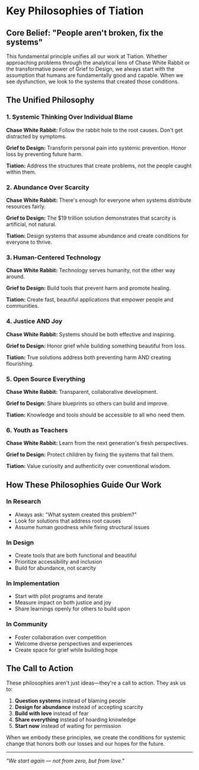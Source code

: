 # Key Philosophies of Tiation

## Core Belief: "People aren't broken, fix the systems"

This fundamental principle unifies all our work at Tiation. Whether approaching problems through the analytical lens of Chase White Rabbit or the transformative power of Grief to Design, we always start with the assumption that humans are fundamentally good and capable. When we see dysfunction, we look to the systems that created those conditions.

## The Unified Philosophy

### 1. Systemic Thinking Over Individual Blame

**Chase White Rabbit:** Follow the rabbit hole to the root causes. Don't get distracted by symptoms.

**Grief to Design:** Transform personal pain into systemic prevention. Honor loss by preventing future harm.

**Tiation:** Address the structures that create problems, not the people caught within them.

### 2. Abundance Over Scarcity

**Chase White Rabbit:** There's enough for everyone when systems distribute resources fairly.

**Grief to Design:** The $19 trillion solution demonstrates that scarcity is artificial, not natural.

**Tiation:** Design systems that assume abundance and create conditions for everyone to thrive.

### 3. Human-Centered Technology

**Chase White Rabbit:** Technology serves humanity, not the other way around.

**Grief to Design:** Build tools that prevent harm and promote healing.

**Tiation:** Create fast, beautiful applications that empower people and communities.

### 4. Justice AND Joy

**Chase White Rabbit:** Systems should be both effective and inspiring.

**Grief to Design:** Honor grief while building something beautiful from loss.

**Tiation:** True solutions address both preventing harm AND creating flourishing.

### 5. Open Source Everything

**Chase White Rabbit:** Transparent, collaborative development.

**Grief to Design:** Share blueprints so others can build and improve.

**Tiation:** Knowledge and tools should be accessible to all who need them.

### 6. Youth as Teachers

**Chase White Rabbit:** Learn from the next generation's fresh perspectives.

**Grief to Design:** Protect children by fixing the systems that fail them.

**Tiation:** Value curiosity and authenticity over conventional wisdom.

## How These Philosophies Guide Our Work

### In Research
- Always ask: "What system created this problem?"
- Look for solutions that address root causes
- Assume human goodness while fixing structural issues

### In Design
- Create tools that are both functional and beautiful
- Prioritize accessibility and inclusion
- Build for abundance, not scarcity

### In Implementation
- Start with pilot programs and iterate
- Measure impact on both justice and joy
- Share learnings openly for others to build upon

### In Community
- Foster collaboration over competition
- Welcome diverse perspectives and experiences
- Create space for grief while building hope

## The Call to Action

These philosophies aren't just ideas—they're a call to action. They ask us to:

1. **Question systems** instead of blaming people
2. **Design for abundance** instead of accepting scarcity
3. **Build with love** instead of fear
4. **Share everything** instead of hoarding knowledge
5. **Start now** instead of waiting for permission

When we embody these principles, we create the conditions for systemic change that honors both our losses and our hopes for the future.

---

*"We start again — not from zero, but from love."*
